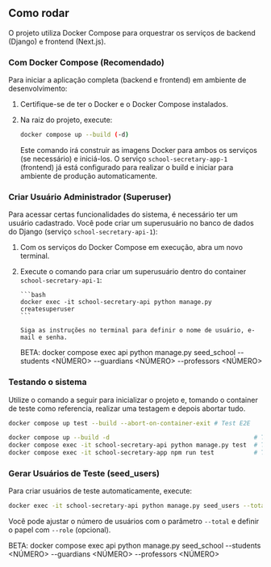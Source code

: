 ## Como rodar

O projeto utiliza Docker Compose para orquestrar os serviços de backend (Django) e frontend (Next.js).

### Com Docker Compose (Recomendado)

Para iniciar a aplicação completa (backend e frontend) em ambiente de desenvolvimento:

1.  Certifique-se de ter o Docker e o Docker Compose instalados.
2.  Na raiz do projeto, execute:

    ```bash
    docker compose up --build (-d)
    ```

    Este comando irá construir as imagens Docker para ambos os serviços (se necessário) e iniciá-los. O serviço `school-secretary-app-1` (frontend) já está configurado para realizar o build e iniciar para ambiente de produção automaticamente.

### Criar Usuário Administrador (Superuser)

Para acessar certas funcionalidades do sistema, é necessário ter um usuário cadastrado. Você pode criar um superusuário no banco de dados do Django (serviço `school-secretary-api-1`):

1.  Com os serviços do Docker Compose em execução, abra um novo terminal.
2.  Execute o comando para criar um superusuário dentro do container `school-secretary-api-1`:

        ```bash
        docker exec -it school-secretary-api python manage.py createsuperuser
        ```

        Siga as instruções no terminal para definir o nome de usuário, e-mail e senha.

    BETA: docker compose exec api python manage.py seed_school --students <NÚMERO> --guardians <NÚMERO> --professors <NÚMERO>

### Testando o sistema

Utilize o comando a seguir para inicializar o projeto e, tomando o container de teste como referencia, realizar uma testagem e depois abortar tudo.

```bash
docker compose up test --build --abort-on-container-exit # Test E2E
```

```bash
docker compose up --build -d                                        # Test E2E
docker compose exec -it school-secretary-api python manage.py test  # Test Backend
docker compose exec -it school-secretary-app npm run test           # Test Frontend
```

### Gerar Usuários de Teste (seed_users)

Para criar usuários de teste automaticamente, execute:

```bash
docker exec -it school-secretary-api python manage.py seed_users --total 5
```

Você pode ajustar o número de usuários com o parâmetro `--total` e definir o papel com `--role` (opcional).

BETA: docker compose exec api python manage.py seed_school --students <NÚMERO> --guardians <NÚMERO> --professors <NÚMERO>
